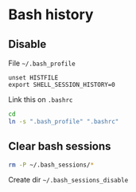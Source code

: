 # Bash history

## Disable
File `~/.bash_profile`
```
unset HISTFILE
export SHELL_SESSION_HISTORY=0
```

Link this on `.bashrc`

```bash
cd
ln -s ".bash_profile" ".bashrc"
```
## Clear bash sessions
```bash
rm -P ~/.bash_sessions/*
```

Create dir `~/.bash_sessions_disable`
